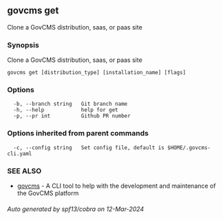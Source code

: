 ## govcms get

Clone a GovCMS distribution, saas, or paas site

### Synopsis

Clone a GovCMS distribution, saas, or paas site

```
govcms get [distribution_type] [installation_name] [flags]
```

### Options

```
  -b, --branch string   Git branch name
  -h, --help            help for get
  -p, --pr int          Github PR number
```

### Options inherited from parent commands

```
  -c, --config string   Set config file, default is $HOME/.govcms-cli.yaml
```

### SEE ALSO

* [govcms](govcms.md)	 - A CLI tool to help with the development and maintenance of the GovCMS platform

###### Auto generated by spf13/cobra on 12-Mar-2024
